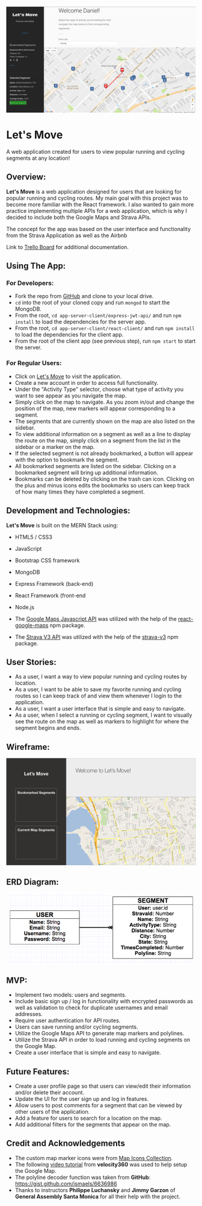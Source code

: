 ![](public/images/letsmove.png)

# **Let's Move**

A web application created for users to view popular running and cycling segments at any location!
 
## Overview:

**Let's Move** is a web application designed for users that are looking for popular running and cycling routes. My main goal with this project was to become more familiar with the React framework. I also wanted to gain more practice implementing multiple APIs for a web application, which is why I decided to include both the Google Maps and Strava APIs. 

The concept for the app was based on the user interface and functionality from the Strava Application as well as the Airbnb 

Link to <a href="https://trello.com/b/PNYmw6me/to-dos">Trello Board</a> for additional documentation. 
## Using The App:
### For Developers:
- Fork the repo from <a href="https://github.com/dmacauyag/WDI-45-Project_4">GitHub</a> and clone to your local drive. 
- `cd` into the root of your cloned copy and run `mongod` to start the MongoDB.
- From the root, `cd app-server-client/express-jwt-api/` and run `npm install` to load the dependencies for the server app.
- From the root, `cd app-server-client/react-client/` and run `npm install` to load the dependencies for the client app.
- From the root of the client app (see previous step), run `npm start` to start the server.

### For Regular Users:
- Click on <a href="#">Let's Move</a> to visit the application.
- Create a new account in order to access full functionality.
- Under the "Activity Type" selector, choose what type of activity you want to see appear as you navigate the map.
- Simply click on the map to navigate. As you zoom in/out and change the position of the map, new markers will appear corresponding to a segment. 
- The segments that are currently shown on the map are also listed on the sidebar. 
- To view additional information on a segment as well as a line to display the route on the map, simply click on a segment from the list in the sidebar or a marker on the map. 
- If the selected segment is not already bookmarked, a button will appear with the option to bookmark the segment. 
- All bookmarked segments are listed on the sidebar. Clicking on a bookmarked segment will bring up additional information. 
- Bookmarks can be deleted by clicking on the trash can icon. Clicking on the plus and minus icons edits the bookmarks so users can keep track of how many times they have completed a segment. 

## Development and Technologies:

**Let's Move** is built on the MERN Stack using:

- HTML5 / CSS3
- JavaScript
- Bootstrap CSS framework
- MongoDB
- Express Framework (back-end)
- React Framework (front-end
- Node.js

- The <a href="https://developers.google.com/maps/documentation/javascript/">Google Maps Javascript API</a> was utilized with the help of the <a href="https://www.npmjs.com/package/react-google-maps">react-google-maps</a> npm package.
- The <a href="https://strava.github.io/api/">Strava V3 API</a> was utilized with the help of the <a href="https://www.npmjs.com/package/strava-v3">strava-v3</a> npm package. 

## User Stories:
- As a user, I want a way to view popular running and cycling routes by location.
- As a user, I want to be able to save my favorite running and cycling routes so I can keep track of and view them whenever I login to the application.
- As a user, I want a user interface that is simple and easy to navigate.
- As a user, when I select a running or cycling segment, I want to visually see the route on the map as well as markers to highlight for where the segment begins and ends.

## Wireframe:
![](public/images/wireframe.png)

## ERD Diagram:
![](public/images/erd-diagram.png)

## MVP:
- Implement two models: users and segments.
- Include basic sign up / log in functionality with encrypted passwords as well as validation to check for duplicate usernames and email addresses.
- Require user authentication for API routes. 
- Users can save running and/or cycling segments.
- Utilize the Google Maps API to generate map markers and polylines. 
- Utilize the Strava API in order to load running and cycling segments on the Google Map. 
- Create a user interface that is simple and easy to navigate. 

## Future Features:
- Create a user profile page so that users can view/edit their information and/or delete their account. 
- Update the UI for the user sign up and log in features. 
- Allow users to post comments for a segment that can be viewed by other users of the application. 
- Add a feature for users to search for a location on the map.
- Add additional filters for the segments that appear on the map. 

## Credit and Acknowledgements
- The custom map marker icons were from <a href="https://mapicons.mapsmarker.com/">Map Icons Collection</a>.
- The following <a href="https://www.youtube.com/watch?v=jZZEskrwc4w&list=PL9ygKXBeXkWyQI9g3CsNKLjRX-5WoRXgf&index=2&t=250s">video tutorial</a> from **velocity360**  was used to help setup the Google Map.
- The polyline decoder function was taken from **GitHub**: <a href="https://gist.github.com/ismaels/6636986">https://gist.github.com/ismaels/6636986</a>
- Thanks to instructors **Philippe Luchansky** and **Jimmy Garzon** of **General Assembly Santa Monica** for all their help with the project. 